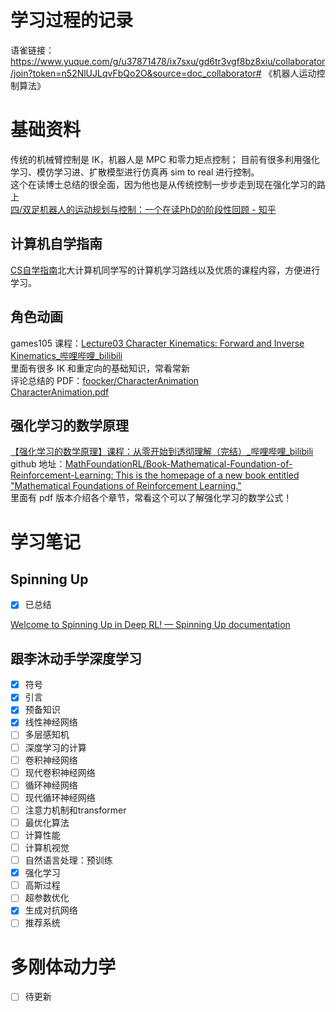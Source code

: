 # 学习过程的记录
语雀链接：https://www.yuque.com/g/u37871478/ix7sxu/gd6tr3vgf8bz8xiu/collaborator/join?token=n52NlUJLqvFbQo2O&source=doc_collaborator# 《机器人运动控制算法》
# 基础资料
传统的机械臂控制是 IK，机器人是 MPC 和零力矩点控制；
目前有很多利用强化学习、模仿学习进、扩散模型进行仿真再 sim to real 进行控制。
<br />这个在读博士总结的很全面，因为他也是从传统控制一步步走到现在强化学习的路上<br />[四/双足机器人的运动规划与控制：一个在读PhD的阶段性回顾 - 知乎](https://zhuanlan.zhihu.com/p/658133852)

## 计算机自学指南
[CS自学指南](https://csdiy.wiki/)北大计算机同学写的计算机学习路线以及优质的课程内容，方便进行学习。
## 角色动画
games105 课程：[Lecture03 Character Kinematics: Forward and Inverse Kinematics_哔哩哔哩_bilibili](https://www.bilibili.com/video/BV1GG4y1p7fF?p=3&vd_source=32aee7e160efdea3b1422dda7cc2726a)<br />里面有很多 IK 和重定向的基础知识，常看常新<br />评论总结的 PDF：[foocker/CharacterAnimation](https://github.com/foocker/CharacterAnimation)<br />[CharacterAnimation.pdf](https://www.yuque.com/attachments/yuque/0/2024/pdf/39264174/1718609713267-62d61d0b-5216-47a9-bbfb-403a6a33edac.pdf)
## 强化学习的数学原理
[【强化学习的数学原理】课程：从零开始到透彻理解（完结）_哔哩哔哩_bilibili](https://www.bilibili.com/video/BV1sd4y167NS/?spm_id_from=333.999.0.0&vd_source=288648f5b920459d12ebbcfd2da00a19)<br />github 地址：[MathFoundationRL/Book-Mathematical-Foundation-of-Reinforcement-Learning: This is the homepage of a new book entitled "Mathematical Foundations of Reinforcement Learning."](https://github.com/MathFoundationRL/Book-Mathematical-Foundation-of-Reinforcement-Learning)<br />里面有 pdf 版本介绍各个章节，常看这个可以了解强化学习的数学公式！


# 学习笔记
## Spinning Up
- [x] 已总结

[Welcome to Spinning Up in Deep RL! — Spinning Up documentation](https://spinningup.openai.com/en/latest/index.html)
## 跟李沐动手学深度学习 
- [x] 符号
- [x] 引言
- [x] 预备知识
- [x] 线性神经网络
- [ ] 多层感知机
- [ ] 深度学习的计算
- [ ] 卷积神经网络
- [ ] 现代卷积神经网络
- [ ] 循环神经网络
- [ ] 现代循环神经网络
- [ ] 注意力机制和transformer
- [ ] 最优化算法
- [ ] 计算性能
- [ ] 计算机视觉
- [ ] 自然语言处理：预训练
- [x] 强化学习
- [ ] 高斯过程
- [ ] 超参数优化
- [x] 生成对抗网络
- [ ] 推荐系统

# 多刚体动力学
- [ ] 待更新

